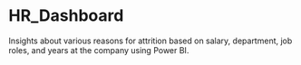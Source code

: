 # HR_Dashboard
Insights about various reasons for attrition based on salary, department, job roles, and years at the company using Power BI.
